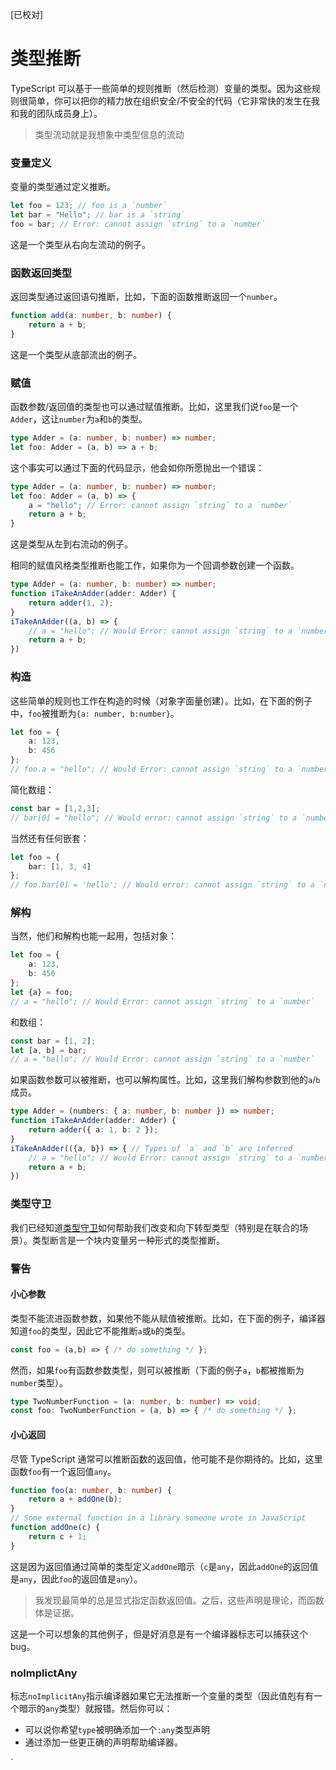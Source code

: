 [已校对]
# 类型推断

TypeScript 可以基于一些简单的规则推断（然后检测）变量的类型。因为这些规则很简单，你可以把你的精力放在组织安全/不安全的代码（它非常快的发生在我和我的团队成员身上）。

> 类型流动就是我想象中类型信息的流动

### 变量定义

变量的类型通过定义推断。
```ts
let foo = 123; // foo is a `number`
let bar = "Hello"; // bar is a `string`
foo = bar; // Error: cannot assign `string` to a `number`
```

这是一个类型从右向左流动的例子。

### 函数返回类型

返回类型通过返回语句推断，比如，下面的函数推断返回一个`number`。
```ts
function add(a: number, b: number) {
    return a + b;
}
```
这是一个类型从底部流出的例子。

### 赋值

函数参数/返回值的类型也可以通过赋值推断。比如，这里我们说`foo`是一个`Adder`，这让`number`为`a`和`b`的类型。

```ts
type Adder = (a: number, b: number) => number;
let foo: Adder = (a, b) => a + b;
```

这个事实可以通过下面的代码显示，他会如你所愿抛出一个错误：
```ts
type Adder = (a: number, b: number) => number;
let foo: Adder = (a, b) => {
    a = "hello"; // Error: cannot assign `string` to a `number`
    return a + b;
}
```

这是类型从左到右流动的例子。

相同的赋值风格类型推断也能工作，如果你为一个回调参数创建一个函数。
```ts
type Adder = (a: number, b: number) => number;
function iTakeAnAdder(adder: Adder) {
    return adder(1, 2);
}
iTakeAnAdder((a, b) => {
    // a = "hello"; // Would Error: cannot assign `string` to a `number`
    return a + b;
})
```

### 构造

这些简单的规则也工作在构造的时候（对象字面量创建）。比如，在下面的例子中，`foo`被推断为`{a: number, b:number}`。
```ts
let foo = {
    a: 123,
    b: 456
};
// foo.a = "hello"; // Would Error: cannot assign `string` to a `number`
```

简化数组：
```ts
const bar = [1,2,3];
// bar[0] = "hello"; // Would error: cannot assign `string` to a `number`
```

当然还有任何嵌套：
```ts
let foo = {
    bar: [1, 3, 4]
};
// foo.bar[0] = 'hello'; // Would error: cannot assign `string` to a `number`
```

### 解构

当然，他们和解构也能一起用，包括对象：
```ts
let foo = {
    a: 123,
    b: 456
};
let {a} = foo;
// a = "hello"; // Would Error: cannot assign `string` to a `number`
```
和数组：
```ts
const bar = [1, 2];
let [a, b] = bar;
// a = "hello"; // Would Error: cannot assign `string` to a `number`
```
如果函数参数可以被推断，也可以解构属性。比如，这里我们解构参数到他的`a`/`b`成员。
```ts
type Adder = (numbers: { a: number, b: number }) => number;
function iTakeAnAdder(adder: Adder) {
    return adder({ a: 1, b: 2 });
}
iTakeAnAdder(({a, b}) => { // Types of `a` and `b` are inferred
    // a = "hello"; // Would Error: cannot assign `string` to a `number`
    return a + b;
})
```

### 类型守卫

我们已经知道[类型守卫](https://basarat.gitbook.io/typescript/type-system/typeguard)如何帮助我们改变和向下转型类型（特别是在联合的场景）。类型断言是一个块内变量另一种形式的类型推断。

### 警告

#### 小心参数

类型不能流进函数参数，如果他不能从赋值被推断。比如，在下面的例子，编译器知道`foo`的类型，因此它不能推断`a`或`b`的类型。
```ts
const foo = (a,b) => { /* do something */ };
```

然而，如果`foo`有函数参数类型，则可以被推断（下面的例子`a`，`b`都被推断为`number`类型）。
```ts
type TwoNumberFunction = (a: number, b: number) => void;
const foo: TwoNumberFunction = (a, b) => { /* do something */ };
```

#### 小心返回

尽管 TypeScript 通常可以推断函数的返回值，他可能不是你期待的。比如，这里函数`foo`有一个返回值`any`。
```ts
function foo(a: number, b: number) {
    return a + addOne(b);
}
// Some external function in a library someone wrote in JavaScript
function addOne(c) {
    return c + 1;
}
```

这是因为返回值通过简单的类型定义`addOne`暗示（`c`是`any`，因此`addOne`的返回值是`any`，因此`foo`的返回值是`any`）。

> 我发现最简单的总是显式指定函数返回值。之后，这些声明是理论，而函数体是证据。

这是一个可以想象的其他例子，但是好消息是有一个编译器标志可以捕获这个 bug。

### noImplictAny

标志`noImplicitAny`指示编译器如果它无法推断一个变量的类型（因此值剋有有一个暗示的`any`类型）就报错。然后你可以：
- 可以说你希望`type`被明确添加一个`:any`类型声明
- 通过添加一些更正确的声明帮助编译器。


`